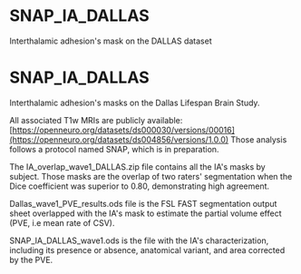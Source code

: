# SNAP_IA_DALLAS
Interthalamic adhesion's mask on the DALLAS dataset

# SNAP_IA_DALLAS
Interthalamic adhesion's masks on the Dallas Lifespan Brain Study. 

All associated T1w MRIs are publicly available: [https://openneuro.org/datasets/ds000030/versions/00016](https://openneuro.org/datasets/ds004856/versions/1.0.0)
Those analysis follows a protocol named SNAP, which is in preparation. 

The IA_overlap_wave1_DALLAS.zip file contains all the IA's masks by subject. Those masks are the overlap of two raters' segmentation when the Dice coefficient was superior to 0.80, demonstrating high agreement. 

Dallas_wave1_PVE_results.ods file is the FSL FAST segmentation output sheet overlapped with the IA's mask to estimate the partial volume effect (PVE, i.e mean rate of CSV). 

SNAP_IA_DALLAS_wave1.ods is the file with the IA's characterization, including its presence or absence, anatomical variant, and area corrected by the PVE. 
